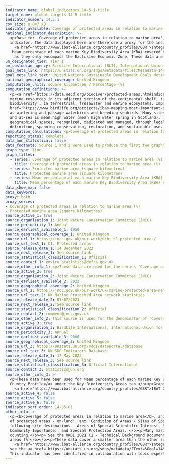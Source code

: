 ```yaml
---
indicator_name: global_indicators.14-5-1-title
target_name: global_targets.14-5-title
indicator_number: 14.5.1
csv_size: 8.047 kB
indicator_available: Coverage of protected areas in relation to marine areas
national_indicator_description: >-
  <p>Data for 'Coverage of protected areas in relation to marine area', and 'Protected marine area' encompass UK waters including the the extended continental shelf. This is a larger area than the Exclusive Economic Zone (EEZ), which is what is asked for in the global metadata for this
  indicator. The data displayed here are therefore a proxy for the indicator. Data for the EEZ only are available for 2022 on 
    <a href='https://www.ibat-alliance.org/country_profiles/GBR'>Integrated Biodiversity Assessment Tool (IBAT)</a>.</p><p>Data for 
  'Mean percentage of each marine Key Biodiversity Area (KBA) covered by protected areas (%)' cover a smaller area than the other series, 
    as they only encompass the Exclusive Economic Zone. These data are therefore not a proxy.</p>
un_designated_tier: Tier I
un_custodian_agency: BirdLife International (BLI), International Union for Conservation of Nature (IUCN), UN Environment World Conservation Monitoring Centre (UNEP-WCMC)
goal_meta_link: https://unstats.un.org/sdgs/metadata/files/Metadata-14-05-01.pdf
goal_meta_link_text: United Nations Sustainable Development Goals Metadata (PDF 293 KB)
national_geographical_coverage: United Kingdom
computation_units: square kilometres / Percentage (%)
computation_definitions: >-
  <p><a href="https://data.oecd.org/biodiver/protected-areas.htm#indicator-chart">Exclusive Economic Zone (EEZ)</a> - A concept adopted at the Third United Nations Conference on the Law of the Sea (1982), whereby a coastal State assumes jurisdiction over the exploration and exploitation of
  marine resources in its adjacent section of the continental shelf, taken to be a band extending 200 nautical miles from the shore.</p><p><a href='https://www.keybiodiversityareas.org/'>Key Biodiversity Area (KBA)</a> - 'Sites contributing significantly to the global persistence of
  biodiversity’, in terrestrial, freshwater and marine ecosystems. Important Bird and Biodiversity Areas (IBAs) make up the UK Marine KBAs, as there are currently no <a href="https://zeroextinction.org/">Alliance for Zero Extinction</a> sites in the UK.</p><p><a
  href='https://www.birdlife.org/projects/ibas-mapping-most-important-places/'>Important Bird and Biodiversity Area (IBA)</a> - 'Selected on the basis of the bird numbers and species complements they hold. IBAs are particularly important for species that congregate in large numbers, such
  as wintering and passage waterbirds and breeding seabirds. Many sites have also been identified for species of global, and European/EU conservation concern.'</p><p>Marine area - Marine area includes areas out to the limit of the UK continental shelf. The boundary between  areas on-land
  and at-sea is mean high water (mean high water spring in Scotland).  Coastal sites are split between ‘on-land’ (not reported here) and ‘at-sea’ if they cross the mean high water mark.</p><p><a href='https://www.iucn.org/theme/protected-areas/about'>Protected area</a> - Clearly defined
  geographical spaces, recognized, dedicated and managed, through legal or other effective means, to achieve the long-term conservation of nature with associated ecosystem services and cultural values. Importantly, a variety of specific management objectives are recognised within this
  definition, spanning conservation, restoration, and sustainable use. See 'Other Information' for a list of specific designations.</p>
computation_calculations: <p>Coverage of protected areas in relation to marine area = Protected marine area / total UK at-sea area (885,430 km<sup>2</sup>)</p><p>Protected marine area (square kilometres) = Protected marine area (million hectares) x 10,000</p>
reporting_status: complete
data_non_statistical: false
data_footnote: Source 1 and 2 were used to produce the first two graphs (Coverage of protected areas in relation to marine area (%); Protected marine area (square kilometres)). Source 3 was used to produce the third graph (Mean percentage of each marine KBA covered by protected areas (%))
graph_type: line
graph_titles:
  - series: Coverage of protected areas in relation to marine area (%)
    title: Coverage of protected areas in relation to marine area (%)
  - series: Protected marine area (square kilometres)
    title: Protected marine area (square kilometres)
  - series: Mean percentage of each marine Key Biodiversity Area (KBA) covered by protected areas (%)
    title: Mean percentage of each marine Key Biodiversity Area (KBA) covered by protected areas (%)
data_show_map: false
data_keywords:
proxy: both
proxy_series:
- Coverage of protected areas in relation to marine area (%)
- Protected marine area (square kilometres)
source_active_1: true
source_organisation_1: Joint Nature Conservation Committee (JNCC)
source_periodicity_1: Annual
source_earliest_available_1: 1950
source_geographical_coverage_1: United Kingdom
source_url_1: https://jncc.gov.uk/our-work/ukbi-c1-protected-areas/
source_url_text_1: C1. Protected areas
source_release_date_1: 14 December 2022
source_next_release_1: See source link
source_statistical_classification_1: Official
source_contact_1: enviro.statistics@defra.gov.uk
source_other_info_1: <p>These data are used for the series 'Coverage of protected areas in relation to marine areas (national data)', and 'Protected marine area (national data)'.</p><p> Scroll to the bottom of the page for the link to the data download and technical background document.</p>
source_active_2: true
source_organisation_2: Joint Nature Conservation Committee (JNCC)
source_earliest_available_2: 2022
source_geographical_coverage_2: United Kingdom
source_url_2: https://jncc.gov.uk/our-work/uk-marine-protected-area-network-statistics/
source_url_text_2: UK Marine Protected Area network statistics
source_release_date_2: 05/07/2023
source_next_release_2: See source link
source_statistical_classification_2: Official
source_contact_2: comment@jncc.gov.uk
source_other_info_2: This source is used for the denominator of 'Coverage of protected areas in relation to marine areas (national data)'.
source_active_3: true
source_organisation_3: BirdLife International, International Union for Conservation of Nature (IUCN), and UN Environment World Conservation Monitoring Centre (UNEP-WCMC)
source_periodicity_3: Annual
source_earliest_available_3: 2000
source_geographical_coverage_3: United Kingdom
source_url_3: https://unstats.un.org/sdgs/dataportal/database
source_url_text_3: UN SDG Indicators Database
source_release_date_3: 17 May 2023
source_next_release_3: See source link
source_statistical_classification_3: Official International
source_contact_3: statistics@un.org
source_other_info_3: >-
  <p>These data have been used for Mean percentage of each marine Key Biodiversity Area (KBA) covered by protected areas (%).</p><p>Data for this indicator can be found in the <a href="https://www.ibat-alliance.org/country_profiles/GBR">IBAT (Integrated Biodiversity Assessment Tool) UK
  Country Profile</a> under the Key Biodiversity Areas tab.</p><p>Graphs of Protected area coverage of KBAs are also available for each country in the <a href="https://bipdashboard.natureserve.org/bip/SelectCountry.html">BIP Indicator Dashboard<a/>, and the 
    <a href="https://www.ibat-alliance.org/country_profiles/GBR">IBAT Country Profiles<a/>. Please note that data on the different websites may not be updated at the same time so may give slightly different figures.
source_active_4: false
source_active_5: false
source_active_6: false
indicator_sort_order: 14-05-01
other_info: >-
  <p><b>Coverage of protected areas in relation to marine area</b>, and <b>Protected marine area</b></p><p>These data are a component of UK Biodiversity Indicator <a href="http://jncc.defra.gov.uk/page-4241">  C1. Protected areas</a> which comprises two additional measures, 'Total extent
  of protected areas - on-land', and 'Condition of Areas / Sites of Special Scientific Interest'.</p><p>Data are based on calendar year of site designation. Data from source provider dates back to 1950 but is presented here for 2000 onward.</p><p>Marine protected areas consist of the
  following site designations - Areas of Special Scientific Interest, Sites of Special Scientific Interest, Marine Conservation Zones, Nature Conservation Marine Protected Areas, Ramsar Sites, Special Areas of Conservation (including candidate Special Areas of Conservation and Sites of
  Community Importance), and Special Protection Areas. </p><p>Many marine protected areas in the UK cover the same physical parcels of sea, but for different reasons; as a result the designation types can overlap. These overlaps are removed prior to calculation of area, to avoid double-
  counting.</p><p> See the UKBI 2021 C1 - Technical Background Document on <a href='https://jncc.gov.uk/our-work/ukbi-c1-protected-areas/'>C1. Protected Areas</a> for more information on methodology.</p><p><b>Mean percentage of each marine Key Biodiversity Area (KBA) covered by protected
  areas (%)</b></p><p>These data cover a smaller area than the other series, as they only encompass the EEZ and do not go out to the limit of the UK continental shelf.</p><p>The list of protected area designations is given on the 
    <a href="https://www.ibat-alliance.org/country_profiles/GBR">Integrated Biodiversity Assessment Tool (IBAT)</a>. Maps of this indicator can be also viewed in the 'Protected Areas' and 'Key Biodiversity Areas' tabs on <a href='https://www.ibat-alliance.org/country_profiles/GBR'>IBAT</a>.</p><p>For more information
  see the <a href='https://unstats.un.org/sdgs/metadata/?Text=&Goal=14&Target=14.5'>14.5.1 UN metadata</a>.</p> This indicator is being used as an approximation of the UN SDG Indicator. Where possible, we will work to identify or develop UK data to meet the global indicator specification.
  This indicator has been identified in collaboration with topic experts.
---
```

